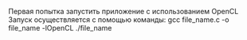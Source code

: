 Первая попытка запустить приложение с использованием OpenCL
Запуск осуществляется с помощью команды:
gcc file_name.c -o file_name -lOpenCL ./file_name
